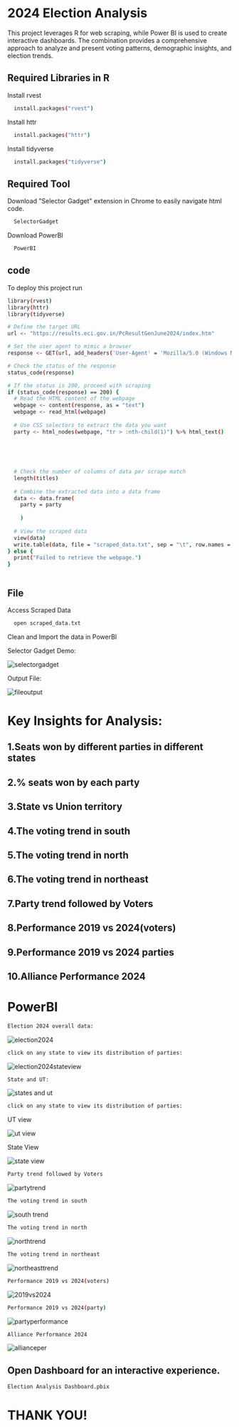 
# 2024 Election Analysis 

This project leverages R for web scraping, while Power BI is used to create interactive dashboards. The combination provides a comprehensive approach to analyze and present voting patterns, demographic insights, and election trends.



## Required Libraries in R

Install rvest

```bash
  install.packages("rvest")
```
Install httr

```bash
  install.packages("httr")
```
Install tidyverse

```bash
  install.packages("tidyverse")
```
## Required Tool
Download "Selector Gadget" extension in Chrome to easily navigate html code.


```bash
  SelectorGadget
```
Download PowerBI 

```bash
  PowerBI
```


    
    
## code

To deploy this project run

```bash
library(rvest)
library(httr)
library(tidyverse)

# Define the target URL
url <- "https://results.eci.gov.in/PcResultGenJune2024/index.htm"

# Set the user agent to mimic a browser
response <- GET(url, add_headers('User-Agent' = 'Mozilla/5.0 (Windows NT 10.0; Win64; x64) AppleWebKit/537.36 (KHTML, like Gecko) Chrome/91.0.4472.124 Safari/537.36'))

# Check the status of the response
status_code(response)

# If the status is 200, proceed with scraping
if (status_code(response) == 200) {
  # Read the HTML content of the webpage
  webpage <- content(response, as = "text")
  webpage <- read_html(webpage)
  
  # Use CSS selectors to extract the data you want
  party <- html_nodes(webpage, "tr > :nth-child(1)") %>% html_text()
  
  
  
  
  
  # Check the number of columns of data per scrape match
  length(titles)
  
  # Combine the extracted data into a data frame
  data <- data.frame(
    party = party
    
    )
  
  # View the scraped data
  view(data)
  write.table(data, file = "scraped_data.txt", sep = "\t", row.names = FALSE, quote = FALSE)
} else {
  print("Failed to retrieve the webpage.")
}



```
## File

Access Scraped Data

```bash
  open scraped_data.txt
```
Clean and Import the data in PowerBI

Selector Gadget Demo:


![selectorgadget](https://github.com/rr1028/Election-Analysis-Kalvium-/assets/104455207/371872c9-602a-49b6-b994-34c06399fbe0)

Output File:

![fileoutput](https://github.com/rr1028/Election-Analysis-Kalvium-/assets/104455207/c4047169-e025-4bbb-aafc-4984a274d9c7)


# Key Insights for Analysis:

## 1.Seats won by different parties in different states

## 2.% seats won by each party

## 3.State vs Union territory 

## 4.The voting trend in south 

## 5.The voting trend in north 

## 6.The voting trend in northeast 

## 7.Party trend followed by Voters

## 8.Performance 2019 vs 2024(voters)

## 9.Performance 2019 vs 2024 parties

## 10.Alliance Performance 2024


# PowerBI
```bash
Election 2024 overall data:
```
![election2024](https://github.com/rr1028/Election-Analysis-Kalvium-/assets/104455207/6f2a5b21-3c2a-46b9-8bda-1c29b6b07f73)
```bash
click on any state to view its distribution of parties:
```
![election2024stateview](https://github.com/rr1028/Election-Analysis-Kalvium-/assets/104455207/4ef35f18-4760-4682-b517-0c200de5ceb7)
```bash
State and UT:
```
![states and ut](https://github.com/rr1028/Election-Analysis-Kalvium-/assets/104455207/61e05be8-ee9d-4697-83ae-f13d7460e10f)

```bash
click on any state to view its distribution of parties:
```
UT view

![ut view](https://github.com/rr1028/Election-Analysis-Kalvium-/assets/104455207/07bde456-57c6-4c1e-a182-5200751e8160)

State View

![state view](https://github.com/rr1028/Election-Analysis-Kalvium-/assets/104455207/b1d0cefc-a7a5-442c-8e79-e74f4671bdca)

```bash
Party trend followed by Voters
```
![partytrend](https://github.com/rr1028/Election-Analysis-Kalvium-/assets/104455207/bf5e4e31-f782-4b34-bdbf-b0dd54b7fb32)

```bash
The voting trend in south
```
![south trend](https://github.com/rr1028/Election-Analysis-Kalvium-/assets/104455207/f1dcef99-f111-459b-84a5-5070cae5234e)

```bash
The voting trend in north
```
![northtrend](https://github.com/rr1028/Election-Analysis-Kalvium-/assets/104455207/4ee09aa5-41b2-454c-a28c-303e6cfb3b30)

```bash
The voting trend in northeast
```
![northeasttrend](https://github.com/rr1028/Election-Analysis-Kalvium-/assets/104455207/fac1fc8e-6150-48e5-9a02-25b56470819f)

```bash
Performance 2019 vs 2024(voters)
```
![2019vs2024](https://github.com/rr1028/Election-Analysis-Kalvium-/assets/104455207/566b9fad-8332-43c2-83fb-8ee744bbbc42)

```bash
Performance 2019 vs 2024(party)
```
![partyperformance](https://github.com/rr1028/Election-Analysis-Kalvium-/assets/104455207/da90fc7e-4425-4983-b938-d9c6b6b2a338)

```bash
Alliance Performance 2024
```
![allianceper](https://github.com/rr1028/Election-Analysis-Kalvium-/assets/104455207/807339b7-3816-4cc8-bd8b-d0ece89fa90a)

## Open Dashboard for an interactive experience.

```bash
Election Analysis Dashboard.pbix
```


# THANK YOU!
























